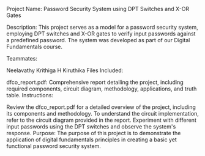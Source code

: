 Project Name: Password Security System using DPT Switches and X-OR Gates

Description:
This project serves as a model for a password security system, employing DPT switches and X-OR gates to verify input passwords against a predefined password. The system was developed as part of our Digital Fundamentals course.

Teammates:

Neelavathy
Krithiga H
Kiruthika
Files Included:

dfco_report.pdf: Comprehensive report detailing the project, including required components, circuit diagram, methodology, applications, and truth table.
Instructions:

Review the dfco_report.pdf for a detailed overview of the project, including its components and methodology.
To understand the circuit implementation, refer to the circuit diagram provided in the report.
Experiment with different input passwords using the DPT switches and observe the system's response.
Purpose:
The purpose of this project is to demonstrate the application of digital fundamentals principles in creating a basic yet functional password security system.
